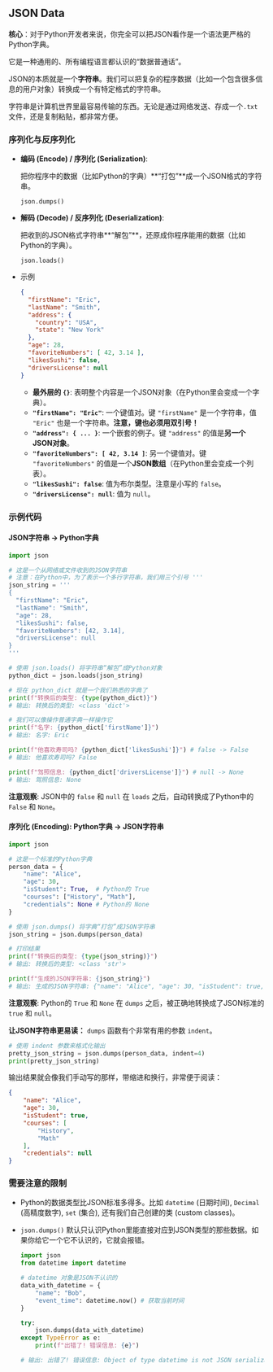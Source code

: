 ## JSON Data

**核心**：对于Python开发者来说，你完全可以把JSON看作是一个语法更严格的Python字典。

它是一种通用的、所有编程语言都认识的“数据普通话”。

JSON的本质就是一个**字符串**。我们可以把复杂的程序数据（比如一个包含很多信息的用户对象）转换成一个有特定格式的字符串。

字符串是计算机世界里最容易传输的东西。无论是通过网络发送、存成一个`.txt`文件，还是复制粘贴，都非常方便。

### 序列化与反序列化

+ **编码 (Encode) / 序列化 (Serialization)**:

  把你程序中的数据（比如Python的字典）**“打包”**成一个JSON格式的字符串。

  ```
  json.dumps()
  ```

+ **解码 (Decode) / 反序列化 (Deserialization)**:

  把收到的JSON格式字符串**“解包”**，还原成你程序能用的数据（比如Python的字典）。

  ```
  json.loads()
  ```

+ 示例

  ```json
  {
    "firstName": "Eric",
    "lastName": "Smith",
    "address": {
      "country": "USA",
      "state": "New York"
    },
    "age": 28,
    "favoriteNumbers": [ 42, 3.14 ],
    "likesSushi": false,
    "driversLicense": null
  }
  ```

  - **最外层的 `{}`**: 表明整个内容是一个JSON对象（在Python里会变成一个字典）。
  - **`"firstName": "Eric"`**: 一个键值对。键 `"firstName"` 是一个字符串，值 `"Eric"` 也是一个字符串。**注意，键也必须用双引号！**
  - **`"address": { ... }`**: 一个嵌套的例子。键 `"address"` 的值是**另一个JSON对象**。
  - **`"favoriteNumbers": [ 42, 3.14 ]`**: 另一个键值对。键 `"favoriteNumbers"` 的值是一个**JSON数组**（在Python里会变成一个列表）。
  - **`"likesSushi": false`**: 值为布尔类型。注意是小写的 `false`。
  - **`"driversLicense": null`**: 值为 `null`。

### 示例代码

#### JSON字符串 → Python字典

```python
import json

# 这是一个从网络或文件收到的JSON字符串
# 注意：在Python中，为了表示一个多行字符串，我们用三个引号 '''
json_string = '''
{
  "firstName": "Eric",
  "lastName": "Smith",
  "age": 28,
  "likesSushi": false,
  "favoriteNumbers": [42, 3.14],
  "driversLicense": null
}
'''

# 使用 json.loads() 将字符串“解包”成Python对象
python_dict = json.loads(json_string)

# 现在 python_dict 就是一个我们熟悉的字典了
print(f"转换后的类型: {type(python_dict)}")
# 输出: 转换后的类型: <class 'dict'>

# 我们可以像操作普通字典一样操作它
print(f"名字: {python_dict['firstName']}")
# 输出: 名字: Eric

print(f"他喜欢寿司吗? {python_dict['likesSushi']}") # false -> False
# 输出: 他喜欢寿司吗? False

print(f"驾照信息: {python_dict['driversLicense']}") # null -> None
# 输出: 驾照信息: None
```

**注意观察**: JSON中的 `false` 和 `null` 在 `loads` 之后，自动转换成了Python中的 `False` 和 `None`。

#### 序列化 (Encoding): Python字典 → JSON字符串

```python
import json

# 这是一个标准的Python字典
person_data = {
    "name": "Alice",
    "age": 30,
    "isStudent": True,  # Python的 True
    "courses": ["History", "Math"],
    "credentials": None # Python的 None
}

# 使用 json.dumps() 将字典“打包”成JSON字符串
json_string = json.dumps(person_data)

# 打印结果
print(f"转换后的类型: {type(json_string)}")
# 输出: 转换后的类型: <class 'str'>

print(f"生成的JSON字符串: {json_string}")
# 输出: 生成的JSON字符串: {"name": "Alice", "age": 30, "isStudent": true, "courses": ["History", "Math"], "credentials": null}
```

**注意观察**: Python的 `True` 和 `None` 在 `dumps` 之后，被正确地转换成了JSON标准的 `true` 和 `null`。

**让JSON字符串更易读：**
`dumps` 函数有个非常有用的参数 `indent`。

```python
# 使用 indent 参数来格式化输出
pretty_json_string = json.dumps(person_data, indent=4)
print(pretty_json_string)
```

输出结果就会像我们手动写的那样，带缩进和换行，非常便于阅读：

```json
{
    "name": "Alice",
    "age": 30,
    "isStudent": true,
    "courses": [
        "History",
        "Math"
    ],
    "credentials": null
}
```

### 需要注意的限制

+ Python的数据类型比JSON标准多得多。比如 `datetime` (日期时间), `Decimal` (高精度数字), `set` (集合), 还有我们自己创建的类 (custom classes)。

+ `json.dumps()` 默认只认识Python里能直接对应到JSON类型的那些数据。如果你给它一个它不认识的，它就会报错。

  ```python
  import json
  from datetime import datetime
  
  # datetime 对象是JSON不认识的
  data_with_datetime = {
      "name": "Bob",
      "event_time": datetime.now() # 获取当前时间
  }
  
  try:
      json.dumps(data_with_datetime)
  except TypeError as e:
      print(f"出错了! 错误信息: {e}")
  
  # 输出: 出错了! 错误信息: Object of type datetime is not JSON serializable
  ```

  